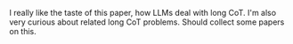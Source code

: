 I really like the taste of this paper, how LLMs deal with long CoT.
I'm also very curious about related long CoT problems. Should collect some papers on this.